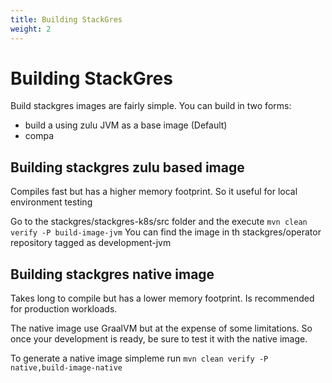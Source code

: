 ```yaml
---
title: Building StackGres
weight: 2
---
```


# Building StackGres
Build stackgres images are fairly simple. You can build in two forms:
 * build a using zulu JVM as a base image (Default)
 * compa

## Building stackgres zulu based image

Compiles fast but has a higher memory footprint. So it useful for local environment testing

Go to the stackgres/stackgres-k8s/src folder and the execute ```mvn clean verify -P build-image-jvm```
You can find the image in th stackgres/operator repository tagged as development-jvm

## Building stackgres native image

Takes long to compile but has a lower memory footprint.  Is recommended for production workloads. 

The native image use GraalVM but at the expense of some limitations. So once your development is ready, be sure to test it with the native image. 

To generate a native image simpleme run ```mvn clean verify -P native,build-image-native```


